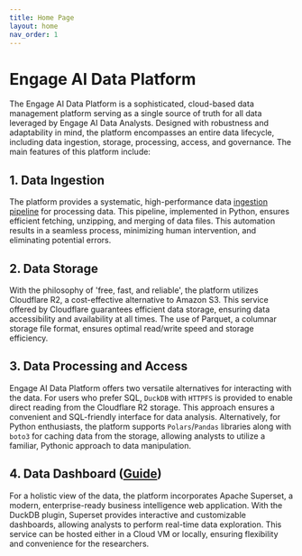 ```yaml
---
title: Home Page
layout: home
nav_order: 1
---
```


# Engage AI Data Platform

The Engage AI Data Platform is a sophisticated, cloud-based data management platform serving as a single source of truth for all data leveraged by Engage AI Data Analysts. Designed with robustness and adaptability in mind, the platform encompasses an entire data lifecycle, including data ingestion, storage, processing, access, and governance. The main features of this platform include:

## 1. Data Ingestion
The platform provides a systematic, high-performance data [ingestion pipeline](/pipelines/) for processing data. This pipeline, implemented in Python, ensures efficient fetching, unzipping, and merging of data files. This automation results in a seamless process, minimizing human intervention, and eliminating potential errors.


## 2. Data Storage
With the philosophy of 'free, fast, and reliable', the platform utilizes Cloudflare R2, a cost-effective alternative to Amazon S3. This service offered by Cloudflare guarantees efficient data storage, ensuring data accessibility and availability at all times. The use of Parquet, a columnar storage file format, ensures optimal read/write speed and storage efficiency.


## 3. Data Processing and Access
Engage AI Data Platform offers two versatile alternatives for interacting with the data. For users who prefer SQL, `DuckDB` with `HTTPFS` is provided to enable direct reading from the Cloudflare R2 storage. This approach ensures a convenient and SQL-friendly interface for data analysis. Alternatively, for Python enthusiasts, the platform supports `Polars`/`Pandas` libraries along with `boto3` for caching data from the storage, allowing analysts to utilize a familiar, Pythonic approach to data manipulation.


## 4. Data Dashboard ([Guide](SUPERSET.md))
For a holistic view of the data, the platform incorporates Apache Superset, a modern, enterprise-ready business intelligence web application. With the DuckDB plugin, Superset provides interactive and customizable dashboards, allowing analysts to perform real-time data exploration. This service can be hosted either in a Cloud VM or locally, ensuring flexibility and convenience for the researchers.

